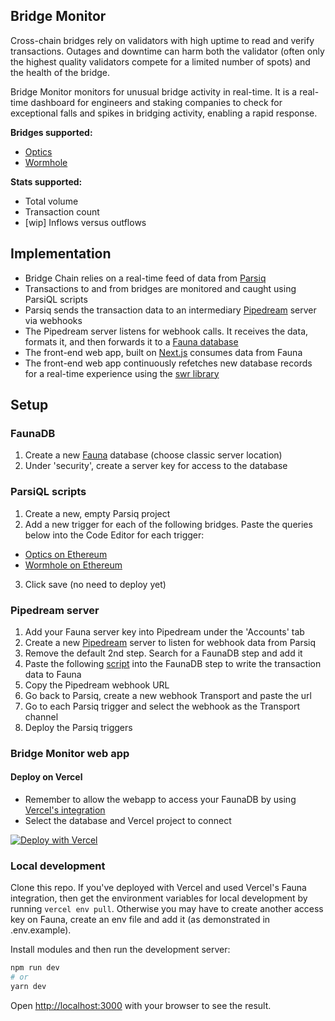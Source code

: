 ## Bridge Monitor

Cross-chain bridges rely on validators with high uptime to read and verify transactions. Outages and downtime can harm both the validator (often only the highest quality validators compete for a limited number of spots) and the health of the bridge.

Bridge Monitor monitors for unusual bridge activity in real-time. It is a real-time dashboard for engineers and staking companies to check for exceptional falls and spikes in bridging activity, enabling a rapid response.

**Bridges supported:**
- [Optics](https://docs.celo.org/celo-codebase/protocol/optics)
- [Wormhole](https://wormholebridge.com/)

**Stats supported:**
- Total volume
- Transaction count
- [wip] Inflows versus outflows


## Implementation
- Bridge Chain relies on a real-time feed of data from [Parsiq](https://www.parsiq.net/en/)
- Transactions to and from bridges are monitored and caught using ParsiQL scripts
- Parsiq sends the transaction data to an intermediary [Pipedream](https://pipedream.com/) server via webhooks
- The Pipedream server listens for webhook calls. It receives the data, formats it, and then forwards it to a [Fauna database](https://fauna.com/)
- The front-end web app, built on [Next.js](https://nextjs.org/) consumes data from Fauna
- The front-end web app continuously refetches new database records for a real-time experience using the [swr library](https://swr.vercel.app/)

## Setup

### FaunaDB
1. Create a new [Fauna](https://fauna.com/) database (choose classic server location)
2. Under 'security', create a server key for access to the database

### ParsiQL scripts
1. Create a new, empty Parsiq project
2. Add a new trigger for each of the following bridges. Paste the queries below into the Code Editor for each trigger:
- [Optics on Ethereum](https://gist.github.com/karlxlee/d02fcca5a1dceba2d3ed601506b50ea6)
- [Wormhole on Ethereum](https://gist.github.com/karlxlee/c2a0a2a7b75e3fb1fd81659f5972ad23)
3. Click save (no need to deploy yet)

### Pipedream server
1. Add your Fauna server key into Pipedream under the 'Accounts' tab
2. Create a new [Pipedream](https://pipedream.com/) server to listen for webhook data from Parsiq
3. Remove the default 2nd step. Search for a FaunaDB step and add it
4. Paste the following [script](https://gist.github.com/karlxlee/ba6ef62f9fb858c0359d7c6fe9a17507) into the FaunaDB step to write the transaction data to Fauna
5. Copy the Pipedream webhook URL
6. Go back to Parsiq, create a new webhook Transport and paste the url
7. Go to each Parsiq trigger and select the webhook as the Transport channel
8. Deploy the Parsiq triggers

### Bridge Monitor web app

#### Deploy on Vercel

- Remember to allow the webapp to access your FaunaDB by using [Vercel's integration](https://vercel.com/integrations/fauna)
- Select the database and Vercel project to connect

[![Deploy with Vercel](https://vercel.com/button)](https://vercel.com/new/clone?repository-url=https%3A%2F%2Fgithub.com%2Fkarlxlee%2Fbridge-monitor)

### Local development
Clone this repo. If you've deployed with Vercel and used Vercel's Fauna integration, then get the environment variables for local development by running `vercel env pull`. Otherwise you may have to create another access key on Fauna, create an env file and add it (as demonstrated in .env.example).

Install modules and then run the development server:

```bash
npm run dev
# or
yarn dev
```

Open [http://localhost:3000](http://localhost:3000) with your browser to see the result.

